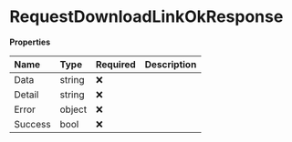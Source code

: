 # RequestDownloadLinkOkResponse

**Properties**

| Name    | Type   | Required | Description |
| :------ | :----- | :------- | :---------- |
| Data    | string | ❌       |             |
| Detail  | string | ❌       |             |
| Error   | object | ❌       |             |
| Success | bool   | ❌       |             |
